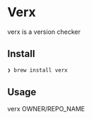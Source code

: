 # Verx

verx is a version checker

## Install

```sh
❯ brew install verx
```

## Usage

verx OWNER/REPO_NAME
